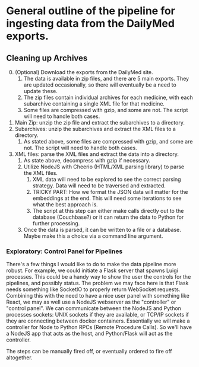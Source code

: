 # General outline of the pipeline for ingesting data from the DailyMed exports.

## Cleaning up Archives

0. (Optional) Download the exports from the DailyMed site.
   1. The data is available in zip files, and there are 5 main exports. They are updated occasionally, so there will eventually be a need to update these.
   2. The zip files contain individual archives for each medicine, with each subarchive containing a single XML file for that medicine.
   3. Some files are compressed with gzip, and some are not. The script will need to handle both cases.
1. Main Zip: unzip the zip file and extract the subarchives to a directory.
2. Subarchives: unzip the subarchives and extract the XML files to a directory.
   1. As stated above, some files are compressed with gzip, and some are not. The script will need to handle both cases.
3. XML files: parse the XML files and extract the data into a directory.
   1. As state above, decompress with gzip if necessary.
   2. Utilize NodeJS with Cheerio (HTML/XML parsing library) to parse the XML files.
      1. XML data will need to be explored to see the correct parsing strategy. Data will need to be traversed and extracted.
      2. TRICKY PART: How we format the JSON data will matter for the embeddings at the end. This will need some iterations to see what the best approach is.
      3. The script at this step can either make calls directly out to the database (Couchbase?) or it can return the data to Python for further processing.
   3. Once the data is parsed, it can be written to a file or a database. Maybe make this a choice via a command line argument.

### Exploratory: Control Panel for Pipelines

There's a few things I would like to do to make the data pipeline more robust. For example, we could initiate a Flask server that spawns Luigi processes. This could be a handy way
to show the user the controls for the pipelines, and possibly status. The problem we may face here is that Flask needs something like SocketIO to properly return WebSocket requests.
Combining this with the need to have a nice user panel with something like React, we may as well use a NodeJS webserver as the "controller" or "control panel". We can communicate between
the NodeJS and Python processes sockets: UNIX sockets if they are available, or TCP/IP sockets if they are connecting between docker containers. Essentially we will make a controller for
Node to Python RPCs (Remote Procedure Calls). So we'll have a NodeJS app that acts as the host, and Python/Flask will act as the controller.

The steps can be manually fired off, or eventually ordered to fire off altogether.
